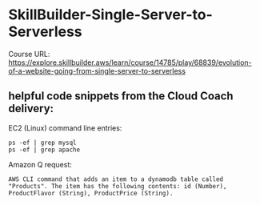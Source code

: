 # SkillBuilder-Single-Server-to-Serverless

Course URL: https://explore.skillbuilder.aws/learn/course/14785/play/68839/evolution-of-a-website-going-from-single-server-to-serverless

## helpful code snippets from the Cloud Coach delivery:

EC2 (Linux) command line entries:
```
ps -ef | grep mysql
ps -ef | grep apache
```

Amazon Q request:
```
AWS CLI command that adds an item to a dynamodb table called "Products". The item has the following contents: id (Number), ProductFlavor (String), ProductPrice (String).
```
